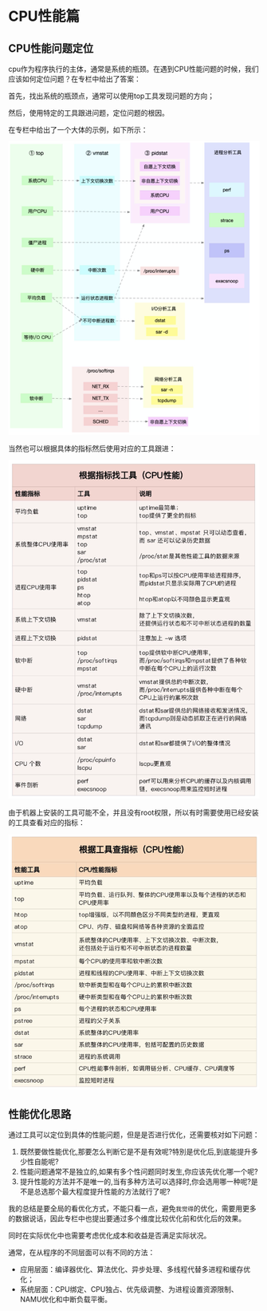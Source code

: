 # CPU性能篇

## CPU性能问题定位

cpu作为程序执行的主体，通常是系统的瓶颈。在遇到CPU性能问题的时候，我们应该如何定位问题？在专栏中给出了答案：

首先，找出系统的瓶颈点，通常可以使用top工具发现问题的方向；

然后，使用特定的工具跟进问题，定位问题的根因。

在专栏中给出了一个大体的示例，如下所示：

![性能分析思路](images/性能分析思路.png)

当然也可以根据具体的指标然后使用对应的工具跟进：

![性能指标到工具](images/性能指标到工具.png)

由于机器上安装的工具可能不全，并且没有root权限，所以有时需要使用已经安装的工具查看对应的指标：

![工具到性能指标](./images/工具到性能指标.png)


## 性能优化思路

通过工具可以定位到具体的性能问题，但是是否进行优化，还需要核对如下问题：

1. 既然要做性能优化,那要怎么判断它是不是有效呢?特別是优化后,到底能提升多少性自能呢?
2. 性能问题通常不是独立的,如果有多个性问题同时发生,你应该先优化哪一个呢?
3. 提升性能的方法并不是唯一的,当有多种方法可以选择时,你会选用哪一种呢?是不是总选那个最大程度提升性能的方法就行了呢?

我的总结是要全局的看优化方式，不能只看一点，避免`我觉得`的优化，需要用更多的数据说话，因此专栏中也提出要通过多个维度比较优化前和优化后的效果。

同时在实际优化中也需要考虑优化成本和收益是否满足实际状况。

通常，在从程序的不同层面可以有不同的方法：

* 应用层面：编译器优化、算法优化、异步处理、多线程代替多进程和缓存优化；
* 系统层面：CPU绑定、CPU独占、优先级调整、为进程设置资源限制、NAMU优化和中断负载平衡。




